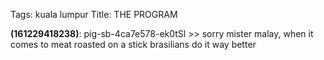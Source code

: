 Tags: kuala lumpur
Title: THE PROGRAM
  
**(161229418238)**: pig-sb-4ca7e578-ek0tSl >> sorry mister malay, when it comes to meat roasted on a stick brasilians do it way better
